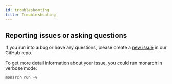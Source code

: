 ```yaml
---
id: troubleshooting
title: Troubleshooting
---
```


## Reporting issues or asking questions

If you run into a bug or have any questions, please create a [new issue](https://github.com/Dropsource/monarch/issues) in our GitHub repo.

To get more detail information about your issue, you could run monarch in
verbose mode:

```shell
monarch run -v
```

